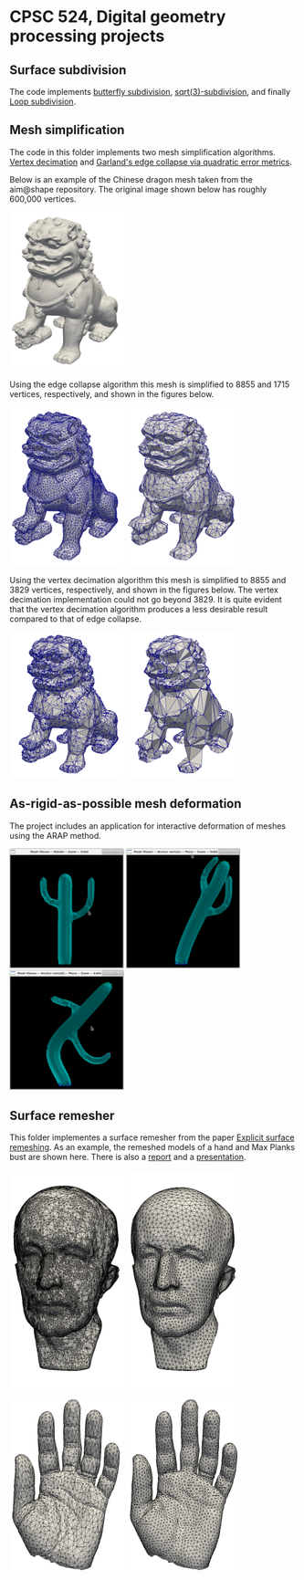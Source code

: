# CPSC 524, Digital geometry processing projects

## Surface subdivision

The code implements [butterfly
subdivision](http://citeseerx.ist.psu.edu/viewdoc/download?doi=10.1.1.133.8925&rep=rep1&type=pdf),
[sqrt(3)-subdivision](https://www.graphics.rwth-aachen.de/media/papers/sqrt31.pdf),
and finally [Loop
subdivision](https://people.eecs.berkeley.edu/~sequin/CS284/TEXT/loop87.pdf).

## Mesh simplification

The code in this folder implements two mesh simplification
algorithms. [Vertex
decimation](http://citeseerx.ist.psu.edu/viewdoc/download?doi=10.1.1.492.2840&rep=rep1&type=pdf)
and [Garland's edge collapse via quadratic error
metrics](https://www.ri.cmu.edu/pub_files/pub2/garland_michael_1997_1/garland_michael_1997_1.pdf).

Below is an example of the Chinese dragon mesh taken from the
aim@shape repository. The original image shown below has roughly 600,000 vertices.

<img src="./docs/simplification-dragon.png"
width="200"/>

Using the edge collapse algorithm this mesh is simplified to 8855 and
1715 vertices, respectively, and shown in the figures below.

<img src="./docs/simplification-edge-collapse-dragon-8855.png"
width="200"/>
<img src="./docs/simplification-edge-collapse-dragon-1715.png"
width="200"/>

Using the vertex decimation algorithm this mesh is simplified to 8855
and 3829 vertices, respectively, and shown in the figures below. The
vertex decimation implementation could not go beyond 3829. It is quite
evident that the vertex decimation algorithm produces a less desirable
result compared to that of edge collapse.

<img src="./docs/simplification-vertex-decimation-dragon-8855.png"
width="200"/>
<img src="./docs/simplification-vertex-decimation-dragon-3829.png"
width="200" />

## As-rigid-as-possible mesh deformation

The project includes an application for interactive deformation of
meshes using the ARAP method.

<img src="./docs/arap-1.png"
width="200"/>
<img src="./docs/arap-2.png"
width="200"/>
<img src="./docs/arap-3.png"
width="200"/>

## Surface remesher

This folder implementes a surface remesher from the paper [ Explicit
surface
remeshing](http://www.cs.technion.ac.il/%7Egotsman/AmendedPubl/SGP/SGP03.pdf).
As an example, the remeshed models of a hand and Max Planks bust are
shown here. There is also a [report](./docs/dgp.pdf) and a
[presentation](./docs/dgp_pres.pdf).

<img src="./docs/remesher-maxplank-before.png" width="200"/> <img
src="./docs/remesher-maxplank-after.png" width="200"/>

<img src="./docs/remesher-hand-before.png"
width="200"/>
<img src="./docs/remesher-hand-after.png"
width="200"/>
